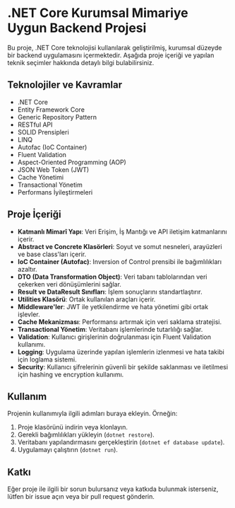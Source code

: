 # .NET Core Kurumsal Mimariye Uygun Backend Projesi

Bu proje, .NET Core teknolojisi kullanılarak geliştirilmiş, kurumsal düzeyde bir backend uygulamasını içermektedir. Aşağıda proje içeriği ve yapılan teknik seçimler hakkında detaylı bilgi bulabilirsiniz.

## Teknolojiler ve Kavramlar

- .NET Core
- Entity Framework Core
- Generic Repository Pattern
- RESTful API
- SOLID Prensipleri
- LINQ
- Autofac (IoC Container)
- Fluent Validation
- Aspect-Oriented Programming (AOP)
- JSON Web Token (JWT)
- Cache Yönetimi
- Transactional Yönetim
- Performans İyileştirmeleri

## Proje İçeriği

- **Katmanlı Mimarî Yapı**: Veri Erişim, İş Mantığı ve API iletişim katmanlarını içerir.
- **Abstract ve Concrete Klasörleri**: Soyut ve somut nesneleri, arayüzleri ve base class'ları içerir.
- **IoC Container (Autofac)**: Inversion of Control prensibi ile bağımlılıkları azaltır.
- **DTO (Data Transformation Object)**: Veri tabanı tablolarından veri çekerken veri dönüşümlerini sağlar.
- **Result ve DataResult Sınıfları**: İşlem sonuçlarını standartlaştırır.
- **Utilities Klasörü**: Ortak kullanılan araçları içerir.
- **Middleware'ler**: JWT ile yetkilendirme ve hata yönetimi gibi ortak işlevler.
- **Cache Mekanizması**: Performansı artırmak için veri saklama stratejisi.
- **Transactional Yönetim**: Veritabanı işlemlerinde tutarlılığı sağlar.
- **Validation**: Kullanıcı girişlerinin doğrulanması için Fluent Validation kullanımı.
- **Logging**: Uygulama üzerinde yapılan işlemlerin izlenmesi ve hata takibi için loglama sistemi.
- **Security**: Kullanıcı şifrelerinin güvenli bir şekilde saklanması ve iletilmesi için hashing ve encryption kullanımı.

## Kullanım

Projenin kullanımıyla ilgili adımları buraya ekleyin. Örneğin:

1. Proje klasörünü indirin veya klonlayın.
2. Gerekli bağımlılıkları yükleyin (`dotnet restore`).
3. Veritabanı yapılandırmasını gerçekleştirin (`dotnet ef database update`).
4. Uygulamayı çalıştırın (`dotnet run`).

## Katkı

Eğer proje ile ilgili bir sorun bulursanız veya katkıda bulunmak isterseniz, lütfen bir issue açın veya bir pull request gönderin.
